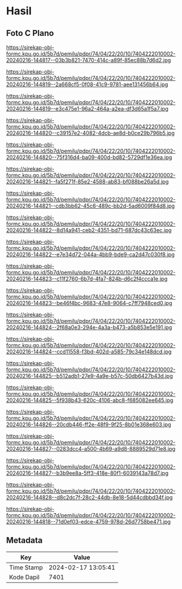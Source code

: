 # Hasil

## Foto C Plano

https://sirekap-obj-formc.kpu.go.id/5b7d/pemilu/pdpr/74/04/22/20/10/7404222010002-20240216-144817--03b3b821-7470-414c-a89f-85ec88b7d6d2.jpg

https://sirekap-obj-formc.kpu.go.id/5b7d/pemilu/pdpr/74/04/22/20/10/7404222010002-20240216-144819--2a668cf5-0f08-41c9-9781-aee131456b64.jpg

https://sirekap-obj-formc.kpu.go.id/5b7d/pemilu/pdpr/74/04/22/20/10/7404222010002-20240216-144819--e3c475e1-96a2-464a-a2ea-df3d65a1f5a7.jpg

https://sirekap-obj-formc.kpu.go.id/5b7d/pemilu/pdpr/74/04/22/20/10/7404222010002-20240216-144820--c39157e2-4082-4dcb-ae8d-b0ce29b796b5.jpg

https://sirekap-obj-formc.kpu.go.id/5b7d/pemilu/pdpr/74/04/22/20/10/7404222010002-20240216-144820--75f316d4-ba09-400d-bd82-5729df1e36ea.jpg

https://sirekap-obj-formc.kpu.go.id/5b7d/pemilu/pdpr/74/04/22/20/10/7404222010002-20240216-144821--fa5f271f-85e2-4588-ab83-bf088be26a5d.jpg

https://sirekap-obj-formc.kpu.go.id/5b7d/pemilu/pdpr/74/04/22/20/10/7404222010002-20240216-144821--cdb3bb62-45c6-489c-bb2d-5ad6009f84d8.jpg

https://sirekap-obj-formc.kpu.go.id/5b7d/pemilu/pdpr/74/04/22/20/10/7404222010002-20240216-144822--8d14a941-ceb2-4351-bd71-687dc43c63ec.jpg

https://sirekap-obj-formc.kpu.go.id/5b7d/pemilu/pdpr/74/04/22/20/10/7404222010002-20240216-144822--e7e34d72-044a-4bb9-bde9-ca2d47c030f8.jpg

https://sirekap-obj-formc.kpu.go.id/5b7d/pemilu/pdpr/74/04/22/20/10/7404222010002-20240216-144823--c11f2760-6b7d-4fa7-824b-d6c2f4ccca1e.jpg

https://sirekap-obj-formc.kpu.go.id/5b7d/pemilu/pdpr/74/04/22/20/10/7404222010002-20240216-144823--be46f4bc-9683-47e8-9064-c7ff7948ced0.jpg

https://sirekap-obj-formc.kpu.go.id/5b7d/pemilu/pdpr/74/04/22/20/10/7404222010002-20240216-144824--2f68a0e3-294e-4a3a-b473-a5b853e5e191.jpg

https://sirekap-obj-formc.kpu.go.id/5b7d/pemilu/pdpr/74/04/22/20/10/7404222010002-20240216-144824--ccd11558-f3bd-402d-a585-79c34e148dcd.jpg

https://sirekap-obj-formc.kpu.go.id/5b7d/pemilu/pdpr/74/04/22/20/10/7404222010002-20240216-144825--b512adb1-27e9-4a9e-b57c-50db6427b43d.jpg

https://sirekap-obj-formc.kpu.go.id/5b7d/pemilu/pdpr/74/04/22/20/10/7404222010002-20240216-144825--5f938b43-620c-4106-abc8-f685082ee645.jpg

https://sirekap-obj-formc.kpu.go.id/5b7d/pemilu/pdpr/74/04/22/20/10/7404222010002-20240216-144826--20cdb446-ff2e-48f9-9f25-8b01e368e603.jpg

https://sirekap-obj-formc.kpu.go.id/5b7d/pemilu/pdpr/74/04/22/20/10/7404222010002-20240216-144827--0283dcc4-a500-4b69-a9d8-8889529d71e8.jpg

https://sirekap-obj-formc.kpu.go.id/5b7d/pemilu/pdpr/74/04/22/20/10/7404222010002-20240216-144827--b3b9ee8a-5ff3-418e-80f1-6039143a78d7.jpg

https://sirekap-obj-formc.kpu.go.id/5b7d/pemilu/pdpr/74/04/22/20/10/7404222010002-20240216-144828--d8c2dc7f-28c2-44db-8e18-5d44cdbbd34f.jpg

https://sirekap-obj-formc.kpu.go.id/5b7d/pemilu/pdpr/74/04/22/20/10/7404222010002-20240216-144818--71d0ef03-edce-4759-978d-26d7758be471.jpg


## Metadata

| Key        | Value               |
| ---------- | ------------------- |
| Time Stamp | 2024-02-17 13:05:41 |
| Kode Dapil | 7401                |



